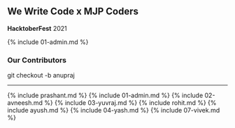 ## We Write Code x MJP Coders

**HacktoberFest** 2021

{% include 01-admin.md %}


### Our Contributors

git checkout -b anupraj

---

{% include prashant.md %}
{% include 01-admin.md %}
{% include 02-avneesh.md %}
{% include 03-yuvraj.md %}
{% include rohit.md %}
{% include ayush.md %}
{% include 04-yash.md %}
{% include 07-vivek.md %}

